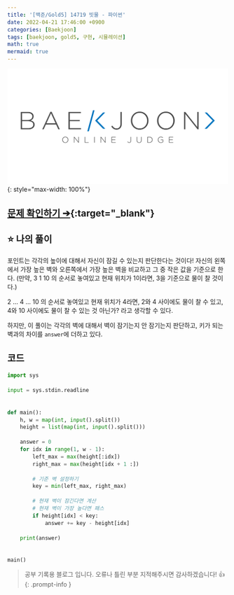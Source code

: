 ```yaml
---
title: '[백준/Gold5] 14719 빗물 - 파이썬'
date: 2022-04-21 17:46:00 +0900
categories: [Baekjoon]
tags: [baekjoon, gold5, 구현, 시뮬레이션]
math: true
mermaid: true
---
```


![](/assets/images/banners/baekjoon_banner.png){: style="max-width: 100%"}


## [문제 확인하기 ➔](https://www.acmicpc.net/problem/14719){:target="_blank"}

## ⭐️ 나의 풀이

포인트는 각각의 높이에 대해서 자신이 잠길 수 있는지 판단한다는 것이다!
자신의 왼쪽에서 가장 높은 벽와 오른쪽에서 가장 높은 벽을 비교하고 그 중 작은 값을 기준으로 한다. (만약, 3 1 10 의 순서로 놓여있고 현재 위치가 1이라면, 3을 기준으로 물이 찰 것이다.)

2 ... 4 ... 10 의 순서로 놓여있고 현재 위치가 4라면, 2와 4 사이에도 물이 찰 수 있고, 4와 10 사이에도 물이 찰 수 있는 것 아닌가? 라고 생각할 수 있다.

하지만, 이 풀이는 각각의 벽에 대해서 벽이 잠기는지 안 잠기는지 판단하고, 키가 되는 벽과의 차이를 `answer`에 더하고 있다.

## 코드

```python
import sys

input = sys.stdin.readline


def main():
    h, w = map(int, input().split())
    height = list(map(int, input().split()))

    answer = 0
    for idx in range(1, w - 1):
        left_max = max(height[:idx])
        right_max = max(height[idx + 1 :])

        # 기준 벽 설정하기
        key = min(left_max, right_max)

        # 현재 벽이 잠긴다면 계산
        # 현재 벽이 가장 높다면 패스
        if height[idx] < key:
            answer += key - height[idx]

    print(answer)


main()
```

> 공부 기록용 블로그 입니다. 오류나 틀린 부분 지적해주시면 감사하겠습니다! 👍
{: .prompt-info }